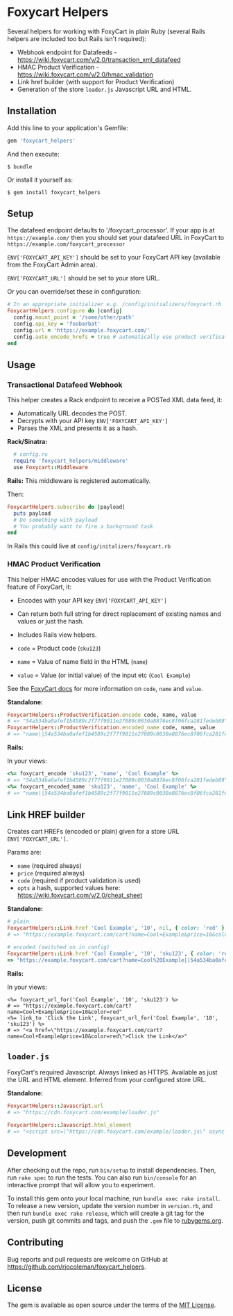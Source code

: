 # Foxycart Helpers

Several helpers for working with FoxyCart in plain Ruby (several Rails helpers are included too but Rails isn't required):

* Webhook endpoint for Datafeeds - https://wiki.foxycart.com/v/2.0/transaction_xml_datafeed
* HMAC Product Verification - https://wiki.foxycart.com/v/2.0/hmac_validation
* Link href builder (with support for Product Verification)
* Generation of the store `loader.js` Javascript URL and HTML.

## Installation

Add this line to your application's Gemfile:

```ruby
gem 'foxycart_helpers'
```

And then execute:

`$ bundle`

Or install it yourself as:

`$ gem install foxycart_helpers`


## Setup

The datafeed endpoint defaults to '/foxycart_processor'. If your app is at `https://example.com/` then you should set your datafeed URL in FoxyCart to `https://example.com/foxycart_processor`

`ENV['FOXYCART_API_KEY']` should be set to your FoxyCart API key (available from the FoxyCart Admin area).

`ENV['FOXYCART_URL']` should be set to your store URL.

Or you can override/set these in configuration:

```ruby
# In an appropriate initializer e.g. /config/initializers/foxycart.rb
FoxycartHelpers.configure do |config|
  config.mount_point = '/some/other/path'
  config.api_key = 'foobarbat'
  config.url = 'https://example.foxycart.com/'
  config.auto_encode_hrefs = true # automatically use product verification on generated hrefs
end
```


## Usage

### Transactional Datafeed Webhook

This helper creates a Rack endpoint to receive a POSTed XML data feed, it:

* Automatically URL decodes the POST.
* Decrypts with your API key `ENV['FOXYCART_API_KEY']`
* Parses the XML and presents it as a hash.

__Rack/Sinatra:__

```ruby
  # config.ru
  require 'foxycart_helpers/middleware'
  use Foxycart::Middleware
```

__Rails:__ This middleware is registered automatically.

Then:

```ruby
FoxycartHelpers.subscribe do |payload|
  puts payload
  # Do something with payload
  # You probably want to fire a background task
end
```

In Rails this could live at `config/initalizers/foxycart.rb`


### HMAC Product Verification

This helper HMAC encodes values for use with the Product Verification feature of FoxyCart, it:

* Encodes with your API key `ENV['FOXYCART_API_KEY']`
* Can return both full string for direct replacement of existing names and values or just the hash.
* Includes Rails view helpers.

* `code` = Product code (`sku123`)
* `name` = Value of name field in the HTML (`name`)
* `value` = Value (or initial value) of the input etc (`Cool Example`)

See the [FoxyCart docs](https://wiki.foxycart.com/v/2.0/hmac_validation) for more information on `code`, `name` and `value`.

__Standalone:__

```ruby
FoxycartHelpers::ProductVerification.encode code, name, value
# => "54a534ba0afef1b4589c2f77f9011e27089c0030a8876ec8f06fca281fedeb89"
FoxycartHelpers::ProductVerification.encoded_name code, name, value
# => "name||54a534ba0afef1b4589c2f77f9011e27089c0030a8876ec8f06fca281fedeb89"
```

__Rails:__

In your views:

```ruby
<%= foxycart_encode 'sku123', 'name', 'Cool Example' %>
# => "54a534ba0afef1b4589c2f77f9011e27089c0030a8876ec8f06fca281fedeb89"
<%= foxycart_encoded_name 'sku123', 'name', 'Cool Example' %>
# => "name||54a534ba0afef1b4589c2f77f9011e27089c0030a8876ec8f06fca281fedeb89"
```

## Link HREF builder

Creates cart HREFs (encoded or plain) given for a store URL `ENV['FOXYCART_URL']`.

Params are:

* `name` (required always)
* `price` (required always)
* `code` (required if product validation is used)
* `opts` a hash, supported values here: https://wiki.foxycart.com/v/2.0/cheat_sheet

__Standalone:__

```ruby
# plain
FoxycartHelpers::Link.href 'Cool Example', '10', nil, { color: 'red' }
# => "https://example.foxycart.com/cart?name=Cool+Example&price=10&color=red"

# encoded (switched on in config)
FoxycartHelpers::Link.href 'Cool Example', '10', 'sku123', { color: 'red' }
=> "https://example.foxycart.com/cart?name=Cool%20Example||54a534ba0afef1b4589c2f77f9011e27089c0030a8876ec8f06fca281fedeb89&price=10||a36dd6bcf3587676c9926d389c87cda3bf0033e6c40e0cc7124edc38409f16a9&code=sku123||dc2a524b987ee5e18af483c1a9e2d333f50eae7d8ed417b8b39442dff4c3ab82&color=red||a81b7a17e4f142ae99678fba7e479734785914953a07a42a0dbd44e145775ae9"
```

__Rails:__

In your views:

```
<%= foxycart_url_for('Cool Example', '10', 'sku123') %>
# => "https://example.foxycart.com/cart?name=Cool+Example&price=10&color=red"
<%= link_to 'Click the Link', foxycart_url_for('Cool Example', '10', 'sku123') %>
# => "<a href=\"https://example.foxycart.com/cart?name=Cool+Example&price=10&color=red\">Click the Link</a>"
```

## `loader.js`

FoxyCart's required Javascript. Always linked as HTTPS.
Available as just the URL and HTML element. Inferred from your configured store URL.


__Standalone:__

```ruby
FoxycartHelpers::Javascript.url
# => "https://cdn.foxycart.com/example/loader.js"

FoxycartHelpers::Javascript.html_element
# => "<script src=\"https://cdn.foxycart.com/example/loader.js\" async defer></script>"
```

## Development

After checking out the repo, run `bin/setup` to install dependencies. Then, run `rake spec` to run the tests. You can also run `bin/console` for an interactive prompt that will allow you to experiment.

To install this gem onto your local machine, run `bundle exec rake install`. To release a new version, update the version number in `version.rb`, and then run `bundle exec rake release`, which will create a git tag for the version, push git commits and tags, and push the `.gem` file to [rubygems.org](https://rubygems.org).

## Contributing

Bug reports and pull requests are welcome on GitHub at https://github.com/rjocoleman/foxycart_helpers.


## License

The gem is available as open source under the terms of the [MIT License](http://opensource.org/licenses/MIT).
